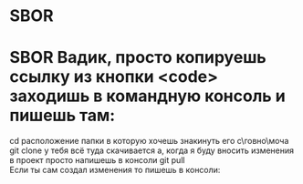 # SBOR
# SBOR Вадик, просто копируешь ссылку из кнопки &lt;code> заходишь в командную консоль и пишешь там:
cd расположение папки в которую хочешь знакинуть его c\говно\моча git clone у тебя всё туда скачивается 
а, когда я буду вносить изменения в проект просто напишешь в консоли git pull  
Если ты сам создал изменения то пишешь в консоли:
